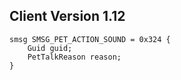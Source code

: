 ## Client Version 1.12

```rust,ignore
smsg SMSG_PET_ACTION_SOUND = 0x324 {
    Guid guid;    
    PetTalkReason reason;    
}

```
